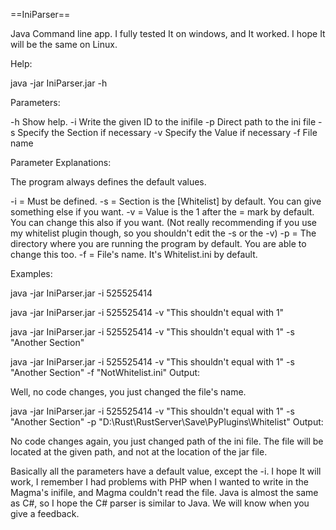 ==IniParser==


Java Command line app. I fully tested It on windows, and It worked. I hope It will be the same on Linux.

Help:

java -jar IniParser.jar -h

Parameters:

-h Show help.
-i Write the given ID to the inifile
-p Direct path to the ini file
-s Specify the Section if necessary
-v Specify the Value if necessary
-f File name

Parameter Explanations:

The program always defines the default values.

-i = Must be defined.
-s = Section is the [Whitelist] by default. You can give something else if you want.
-v = Value is the 1 after the = mark by default. You can change this also if you want. (Not really recommending if you use my whitelist plugin though, so you shouldn't edit the -s or the -v)
-p = The directory where you are running the program by default. You are able to change this too.
-f = File's name. It's Whitelist.ini by default.

Examples:

java -jar IniParser.jar -i 525525414

java -jar IniParser.jar -i 525525414 -v "This shouldn't equal with 1"

java -jar IniParser.jar -i 525525414 -v "This shouldn't equal with 1" -s "Another Section"

java -jar IniParser.jar -i 525525414 -v "This shouldn't equal with 1" -s "Another Section" -f "NotWhitelist.ini"
Output:

Well, no code changes, you just changed the file's name.

java -jar IniParser.jar -i 525525414 -v "This shouldn't equal with 1" -s "Another Section" -p "D:\Rust\RustServer\Save\PyPlugins\Whitelist\"
Output:

No code changes again, you just changed path of the ini file. The file will be located at the given path, and not at the location of the jar file.

Basically all the parameters have a default value, except the -i. I hope It will work, I remember I had problems with PHP  when I wanted to write in the Magma's inifile, and Magma couldn't read the file. Java is almost the same as C#, so I hope the C# parser is similar to Java. We will know when you give a feedback.